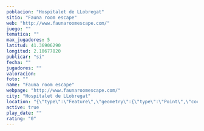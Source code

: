 ```yaml
---
poblacion: "Hospitalet de LLobregat"
sitio: "Fauna room escape"
web: "http://www.faunaroomescape.com/"
juego: ""
tematica: ""
max_jugadores: 5
latitud: 41.36906290
longitud: 2.10677820
publicar: "si"
fecha: ""
jugadores: ""
valoracion: 
foto: ""
name: "Fauna room escape"
webpage: "http://www.faunaroomescape.com/"
city: "Hospitalet de LLobregat"
location: "{\"type\":\"Feature\",\"geometry\":{\"type\":\"Point\",\"coordinates\":[41.3690629,2.1067782]}}"
active: true
play_date: ""
rating: "0"
---
```

